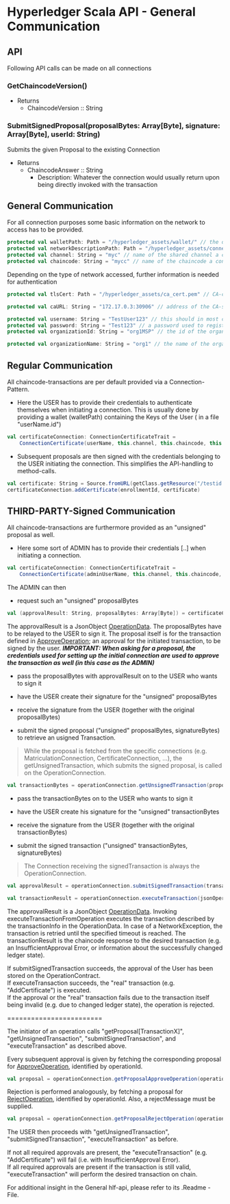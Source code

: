 # <a id="General Communication" /> Hyperledger Scala API - General Communication

## API
Following API calls can be made on all connections

### GetChaincodeVersion()
- Returns 
    - ChaincodeVersion :: String 

### SubmitSignedProposal(proposalBytes: Array[Byte], signature: Array[Byte], userId: String)
Submits the given Proposal to the existing Connection
- Returns
    -  ChaincodeAnswer :: String 
        - Description: Whatever the connection would usually return upon being directly invoked with the transaction

## General Communication
For all connection purposes some basic information on the network to access has to be provided.
```scala
protected val walletPath: Path = "/hyperledger_assets/wallet/" // the directory containing your certificates.
protected val networkDescriptionPath: Path = "/hyperledger_assets/connection_profile.yaml" // the file describing the existing network.
protected val channel: String = "myc" // name of the shared channel a connection is requested for.
protected val chaincode: String = "mycc" // name of the chaincode a connection is requested for.
```

Depending on the type of network accessed, further information is needed for authentication
```scala
protected val tlsCert: Path = "/hyperledger_assets/ca_cert.pem" // CA-certificate to have your client validate that the server you are talking to is actually the CA.

protected val caURL: String = "172.17.0.3:30906" // address of the CA-server.

protected val username: String = "TestUser123" // this should in most cases be the name of the .id file in your wallet directory.
protected val password: String = "Test123" // a password used to register a user and receive/set a certificate for said user when enrolling.
protected val organizationId: String = "org1MSP" // the id of the organization the user belongs to.

protected val organizationName: String = "org1" // the name of the organization the user belongs to.

```

## Regular Communication
All chaincode-transactions are per default provided via a Connection-Pattern.
- Here the USER has to provide their credentials to authenticate themselves when initiating a connection.
    This is usually done by providing a wallet (walletPath) containing the Keys of the User ( in a file "userName.id")
```scala
val certificateConnection: ConnectionCertificateTrait = 
    ConnectionCertificate(userName, this.channel, this.chaincode, this.walletPath, this.networkDescriptionPath)
```
- Subsequent proposals are then signed with the credentials belonging to the USER initiating the connection.
    This simplifies the API-handling to method-calls.
```scala
val certificate: String = Source.fromURL(getClass.getResource("/testid.csr")).mkString
certificateConnection.addCertificate(enrollmentId, certificate)
```

## THIRD-PARTY-Signed Communication
All chaincode-transactions are furthermore provided as an "unsigned" proposal as well.

- Here some sort of ADMIN has to provide their credentials [..] when initiating a connection.
```scala
val certificateConnection: ConnectionCertificateTrait = 
    ConnectionCertificate(adminUserName, this.channel, this.chaincode, this.adminWalletPath, this.networkDescriptionPath)
```
The ADMIN can then 
- request such an "unsigned" proposalBytes
```scala
val (approvalResult: String, proposalBytes: Array[Byte]) = certificateConnection.getProposalAddCertificate(userCertificate, enrollmentId, certificate)
```
The approvalResult is a JsonObject [OperationData](../chaincode/operation.md#OperationData).
The proposalBytes have to be relayed to the USER to sign it. The proposal itself is for the transaction defined in [ApproveOperation](./operation.md#ApproveOperation); an approval for the initiated transaction, to be signed by the user.
**_IMPORTANT: When asking for a proposal, the credentials used for setting up the initial connection are used to approve the transaction as well (in this case as the ADMIN)_**

- pass the proposalBytes with approvalResult on to the USER who wants to sign it
- have the USER create their signature for the "unsigned" proposalBytes
- receive the signature from the USER (together with the original proposalBytes)

- submit the signed proposal ("unsigned" proposalBytes, signatureBytes) to retrieve an usigned Transaction.
> While the proposal is fetched from the specific connections (e.g. MatriculationConnection, CertificateConnection, ...), the getUnsignedTransaction, which submits the signed proposal, is called on the OperationConnection.
```scala
val transactionBytes = operationConnection.getUnsignedTransaction(proposalBytes: Array[Byte], signatureBytes: Array[Byte])
```

- pass the transactionBytes on to the USER who wants to sign it
- have the USER create his signature for the "unsigned" transactionBytes
- receive the signature from the USER (together with the original transactionBytes)

- submit the signed transaction ("unsigned" transactionBytes, signatureBytes)
>The Connection receiving the signedTransaction is always the OperationConnection.
```scala
val approvalResult = operationConnection.submitSignedTransaction(transactionBytes: Array[Byte], signatureBytes: Array[Byte])

val transactionResult = operationConnection.executeTransaction(jsonOperationData: String, timeoutMilliseconds: int = 5000)
```
The approvalResult is a JsonObject [OperationData](../chaincode/operation.md#OperationData). 
Invoking executeTransactionFromOperation executes the transaction described by the transactionInfo in the OperationData.
In case of a NetworkException, the transaction is retried until the specified timeout is reached.
The transactionResult is the chaincode response to the desired transaction
(e.g. an InsufficientApproval Error, or information about the successfully changed ledger state).

If submitSignedTransaction succeeds, the approval of the User has been stored on the OperationContract.  
If executeTransaction succeeds, the "real" transaction (e.g. "AddCertificate") is executed.  
If the approval or the "real" transaction fails due to the transaction itself being invalid (e.g. due to changed ledger state), the operation is rejected.

========================  

The initiator of an operation calls "getProposal[TransactionX]", "getUnsignedTransaction", "submitSignedTransaction", and "executeTransaction" as described above.

Every subsequent approval is given by fetching the corresponding proposal for [ApproveOperation](./operation.md#ApproveOperation), identified by operationId.
```scala
val proposal = operationConnection.getProposalApproveOperation(operationId: String)
```
Rejection is performed analogously, by fetching a proposal for [RejectOperation](./operation.md#RejectOperation), identified by operationId. Also, a rejectMessage must be supplied.
```scala
val proposal = operationConnection.getProposalRejectOperation(operationId: String, rejectMessage: String)
```

The USER then proceeds with "getUnsignedTransaction", "submitSignedTransaction", "executeTransaction" as before.

If not all required approvals are present, the "executeTransaction" (e.g. "AddCertificate") will fail (i.e. with InsufficientApproval Error).  
If all required approvals are present if the transaction is still valid, "executeTransaction" will perform the desired transaction on chain.

For additional insight in the General hlf-api, please refer to its .Readme - File.
